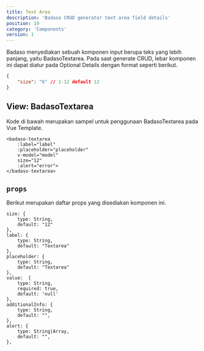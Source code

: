 ```yaml
---
title: Text Area
description: 'Badaso CRUD generator text area field details'
position: 19
category: 'Components'
version: 1
---
```


Badaso menyediakan sebuah komponen input berupa teks yang lebih panjang, yaitu BadasoTextarea. Pada saat generate CRUD, lebar komponen ini dapat diatur pada Optional Details dengan format seperti berikut.

```json
{
    "size": "6" // 1-12 default 12
}
```

## View: BadasoTextarea

Kode di bawah merupakan sampel untuk penggunaan BadasoTextarea pada Vue Template.


```vue
<badaso-textarea
    :label="label"
    :placeholder="placeholder"
    v-model="model"
    size="12"
    :alert="error">
</badaso-textarea>
```

## `props`

Berikut merupakan daftar props yang disediakan komponen ini.

```
size: {
    type: String,
    default: "12"
},
label: {
    type: String,
    default: "Textarea"
},
placeholder: {
    type: String,
    default: "Textarea"
},
value:  {
    type: String,
    required: true,
    default: 'null'
},
additionalInfo: {
    type: String,
    default: "",
},
alert: {
    type: String|Array,
    default: "",
},
```
